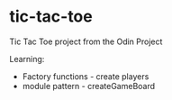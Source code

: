 # tic-tac-toe
Tic Tac Toe project from the Odin Project 

Learning:

- Factory functions - create players
- module pattern - createGameBoard